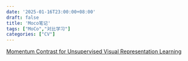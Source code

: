 ```yaml
---
date: '2025-01-16T23:00:00+08:00'
draft: false
title: 'Moco笔记'
tags: ["MoCo","对比学习"]
categories: ["CV"]
---
```


[Momentum Contrast for Unsupervised Visual Representation Learning](https://xves6ft58q.feishu.cn/docx/IWPUdh2sTooJpLxYW4fcmYPBnVX?from=from_copylink)
